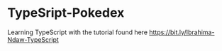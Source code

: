 # TypeSript-Pokedex
Learning TypeScript with the tutorial found here https://bit.ly/Ibrahima-Ndaw-TypeScript
